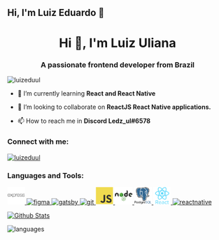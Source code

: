 ## Hi, I'm Luiz Eduardo 👋

<h1 align="center">Hi 👋, I'm Luiz Uliana</h1>
<h3 align="center">A passionate frontend developer from Brazil</h3>

<p align="left"> <img src="https://komarev.com/ghpvc/?username=luizeduul&label=Profile%20views&color=0e75b6&style=flat" alt="luizeduul" /> </p>

- 🌱 I’m currently learning **React and React Native**

- 👯 I’m looking to collaborate on **ReactJS React Native applications.**

- 📫 How to reach me in **Discord Ledz_ul#6578**

<h3 align="left">Connect with me:</h3>
<p align="left">
<a href="https://linkedin.com/in/luizeduul" target="blank"><img align="center" src="https://img.shields.io/badge/-Linkedin-0e76a8?style=flat-square&logo=Linkedin&logoColor=white&link=https://www.linkedin.com/in/luizeduul" alt="luizeduul"/></a>
</p>


<h3 align="left">Languages and Tools:</h3>
<p align="left"> <a href="https://expressjs.com" target="_blank"> <img src="https://raw.githubusercontent.com/devicons/devicon/master/icons/express/express-original-wordmark.svg" alt="express" width="40" height="40"/> </a> <a href="https://www.figma.com/" target="_blank"> <img src="https://www.vectorlogo.zone/logos/figma/figma-icon.svg" alt="figma" width="40" height="40"/> </a> <a href="https://www.gatsbyjs.com/" target="_blank"> <img src="https://www.vectorlogo.zone/logos/gatsbyjs/gatsbyjs-icon.svg" alt="gatsby" width="40" height="40"/> </a> <a href="https://git-scm.com/" target="_blank"> <img src="https://www.vectorlogo.zone/logos/git-scm/git-scm-icon.svg" alt="git" width="40" height="40"/> </a> <a href="https://developer.mozilla.org/en-US/docs/Web/JavaScript" target="_blank"> <img src="https://raw.githubusercontent.com/devicons/devicon/master/icons/javascript/javascript-original.svg" alt="javascript" width="40" height="40"/> </a> <a href="https://nodejs.org" target="_blank"> <img src="https://raw.githubusercontent.com/devicons/devicon/master/icons/nodejs/nodejs-original-wordmark.svg" alt="nodejs" width="40" height="40"/> </a> <a href="https://www.postgresql.org" target="_blank"> <img src="https://raw.githubusercontent.com/devicons/devicon/master/icons/postgresql/postgresql-original-wordmark.svg" alt="postgresql" width="40" height="40"/> </a> <a href="https://reactjs.org/" target="_blank"> <img src="https://raw.githubusercontent.com/devicons/devicon/master/icons/react/react-original-wordmark.svg" alt="react" width="40" height="40"/> </a> <a href="https://reactnative.dev/" target="_blank"> <img src="https://reactnative.dev/img/header_logo.svg" alt="reactnative" width="40" height="40"/> </a> </p>


[![Github Stats](https://github-readme-stats.vercel.app/api?username=luizeduul&show_icons=true&&count_private=true&theme=radical&title_color=2ED3EA)](https://github.com/luizeduul/github-readme-stats)

![languages](https://github-readme-stats.vercel.app/api/top-langs/?username=luizeduul&hide=scss&layout=compact&theme=radical&title_color=2ED3EA)


